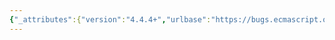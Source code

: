 ```yaml
---
{"_attributes":{"version":"4.4.4+","urlbase":"https://bugs.ecmascript.org/","maintainer":"dherman@mozilla.com"},"bug":{"bug_id":3488,"creation_ts":"2014-12-24 21:40:00 -0800","short_desc":"24.3.2: bad algorithm structure","delta_ts":"2015-01-15 16:19:02 -0800","product":"Draft for 6th Edition","component":"editorial issue","version":"Rev 30: December 24, 2014 Draft","rep_platform":"All","op_sys":"All","bug_status":"RESOLVED","resolution":"FIXED","priority":"Normal","bug_severity":"major","everconfirmed":true,"reporter":{"uid":"jmdyck","name":"Michael Dyck"},"assigned_to":{"uid":"allen","name":"Allen Wirfs-Brock"},"long_desc":[{"commentid":11235,"comment_count":0,"who":{"uid":"jmdyck","name":"Michael Dyck"},"bug_when":"2014-12-24 21:40:45 -0800","thetext":"In 24.3.2 \"JSON.stringify ( value [ , replacer [ , space ] ] )\",\nstep 4.b.v says:\n    Let k be 0.\nand is then followed by a subordinate list of steps, which makes no sense.\n\nIt looks like that step should instead be something that iterates over values of k from 0 to len-1."},{"commentid":11271,"comment_count":1,"who":{"uid":"allen","name":"Allen Wirfs-Brock"},"bug_when":"2014-12-30 16:42:45 -0800","thetext":"fixed in rev31 editor's draft"},{"commentid":11424,"comment_count":2,"who":{"uid":"allen","name":"Allen Wirfs-Brock"},"bug_when":"2015-01-15 16:19:02 -0800","thetext":"In Rev31"}]}}
---
```

